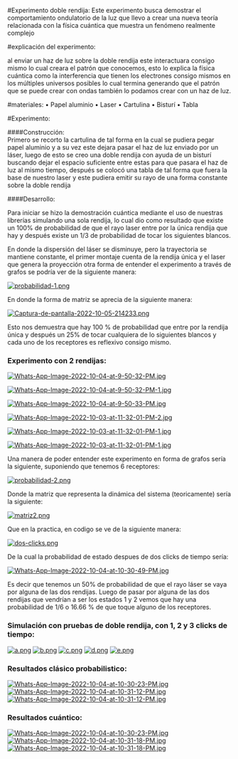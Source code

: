 #Experimento doble rendija:
Este experimento busca demostrar el comportamiento ondulatorio de la luz que llevo a crear una nueva teoría relacionada con la física cuántica que muestra un fenómeno realmente complejo 


#explicación del experimento:

al enviar un haz de luz sobre la doble rendija este interactuara consigo mismo lo cual creara el patrón que conocemos, esto lo explica la física cuántica como la interferencia que tienen los electrones consigo mismos en los múltiples universos posibles lo cual termina generando que el patrón que se puede crear con ondas también lo podamos crear con un haz de luz. 


#materiales:
•	Papel aluminio 
•	Laser 
•	Cartulina 
•	Bisturí 
•	Tabla  
 



#Experimento: 

####Construcción:  
Primero se recorto la cartulina de tal forma en la cual se pudiera pegar papel aluminio y a su vez este dejara pasar el haz de luz enviado por un láser, luego de esto se creo una doble rendija con ayuda de un bisturí buscando dejar el espacio suficiente entre estas para que pasara el haz de luz al mismo tiempo, después se colocó una tabla de tal forma que fuera la base de nuestro laser y este pudiera emitir su rayo de una forma constante sobre la doble rendija  

####Desarrollo:

Para iniciar se hizo la demostración cuántica mediante el uso de nuestras librerías simulando una sola rendija, lo cual dio como resultado que existe un 100% de probabilidad de que el rayo laser entre por la única rendija que hay y después existe un 1/3 de probabilidad de tocar los siguientes blancos.  



En donde la dispersión del láser se disminuye, pero la trayectoria se mantiene constante, el primer montaje cuenta de la rendija única y el laser que genera la proyección otra forma de entender el experimento a través de grafos se podría ver de la siguiente manera:

[![probabilidad-1.png](https://i.postimg.cc/k4L6z4PG/probabilidad-1.png)](https://postimg.cc/sQ9gZ3XC)


En donde la forma de matriz se aprecia de la siguiente manera:

[![Captura-de-pantalla-2022-10-05-214233.png](https://i.postimg.cc/K8C6KhbL/Captura-de-pantalla-2022-10-05-214233.png)](https://postimg.cc/xXyx77cT)

Esto nos demuestra que hay 100 % de probabilidad que entre por la rendija única y después un 25% de tocar cualquiera de lo siguientes blancos y cada uno de los receptores es reflexivo consigo mismo.

### Experimento con 2 rendijas:

[![Whats-App-Image-2022-10-04-at-9-50-32-PM.jpg](https://i.postimg.cc/d1jpS7ym/Whats-App-Image-2022-10-04-at-9-50-32-PM.jpg)](https://postimg.cc/cg6FvLTr)

[![Whats-App-Image-2022-10-04-at-9-50-32-PM-1.jpg](https://i.postimg.cc/G2C6QPHm/Whats-App-Image-2022-10-04-at-9-50-32-PM-1.jpg)](https://postimg.cc/Z9wfYd8G)

[![Whats-App-Image-2022-10-04-at-9-50-33-PM.jpg](https://i.postimg.cc/05dPLjs4/Whats-App-Image-2022-10-04-at-9-50-33-PM.jpg)](https://postimg.cc/bdJ7nzd0)

[![Whats-App-Image-2022-10-03-at-11-32-01-PM-2.jpg](https://i.postimg.cc/FzDt1fFs/Whats-App-Image-2022-10-03-at-11-32-01-PM-2.jpg)](https://postimg.cc/bSDVBw2K)

[![Whats-App-Image-2022-10-03-at-11-32-01-PM-1.jpg](https://i.postimg.cc/wv5Y8fSN/Whats-App-Image-2022-10-03-at-11-32-01-PM-1.jpg)](https://postimg.cc/1nzjDHRR)

[![Whats-App-Image-2022-10-03-at-11-32-01-PM-1.jpg](https://i.postimg.cc/wv5Y8fSN/Whats-App-Image-2022-10-03-at-11-32-01-PM-1.jpg)](https://postimg.cc/1nzjDHRR)

Una manera de poder entender este experimento en forma de grafos sería la siguiente, suponiendo que tenemos 6 receptores:

[![probabilidad-2.png](https://i.postimg.cc/HWQvz7gr/probabilidad-2.png)](https://postimg.cc/7bZNYhb4)

Donde la matriz que representa la dinámica del sistema (teoricamente) sería la siguiente:

[![matriz2.png](https://i.postimg.cc/j2rgKRzq/matriz2.png)](https://postimg.cc/Q90kJG4v)


Que en la practica, en codigo se ve de la siguiente manera:

[![dos-clicks.png](https://i.postimg.cc/05dZDRYm/dos-clicks.png)](https://postimg.cc/23y4NtX8)

De la cual la probabilidad de estado despues de dos clicks de tiempo sería:

[![Whats-App-Image-2022-10-04-at-10-30-49-PM.jpg](https://i.postimg.cc/Jzt8DQkw/Whats-App-Image-2022-10-04-at-10-30-49-PM.jpg)](https://postimg.cc/gx9Q18s4)

Es decir que tenemos un 50% de probabilidad de que el rayo láser se vaya por alguna de las dos rendijas. Luego de pasar por alguna de las dos rendijas que vendrían a ser los estados 1 y 2 vemos que hay una probabilidad de 1/6 o 16.66 % de que toque alguno de los receptores.

### Simulación con pruebas de doble rendija, con 1, 2 y 3 clicks de tiempo:

[![a.png](https://i.postimg.cc/FFBXtL6D/a.png)](https://postimg.cc/SjCvCJkM)
[![b.png](https://i.postimg.cc/28LRC5Rm/b.png)](https://postimg.cc/SJ4trkxt)
[![c.png](https://i.postimg.cc/NFV3R3XW/c.png)](https://postimg.cc/YL6DHyb3)
[![d.png](https://i.postimg.cc/Kz8wwGr6/d.png)](https://postimg.cc/QBvfWrzm)
[![e.png](https://i.postimg.cc/V6ZpcxKd/e.png)](https://postimg.cc/1n6JGjhQ)

### Resultados clásico probabilistico:
[![Whats-App-Image-2022-10-04-at-10-30-23-PM.jpg](https://i.postimg.cc/HL5fXvWN/Whats-App-Image-2022-10-04-at-10-30-23-PM.jpg)](https://postimg.cc/kVJ1dcbN)
[![Whats-App-Image-2022-10-04-at-10-31-12-PM.jpg](https://i.postimg.cc/c4FZLz6M/Whats-App-Image-2022-10-04-at-10-31-12-PM.jpg)](https://postimg.cc/nC9Nd04C)
[![Whats-App-Image-2022-10-04-at-10-31-12-PM.jpg](https://i.postimg.cc/c4FZLz6M/Whats-App-Image-2022-10-04-at-10-31-12-PM.jpg)](https://postimg.cc/nC9Nd04C)
### Resultados cuántico:
[![Whats-App-Image-2022-10-04-at-10-30-23-PM.jpg](https://i.postimg.cc/HL5fXvWN/Whats-App-Image-2022-10-04-at-10-30-23-PM.jpg)](https://postimg.cc/kVJ1dcbN)
[![Whats-App-Image-2022-10-04-at-10-31-18-PM.jpg](https://i.postimg.cc/m2LBR4Zg/Whats-App-Image-2022-10-04-at-10-31-18-PM.jpg)](https://postimg.cc/qg59X9CP)
[![Whats-App-Image-2022-10-04-at-10-31-18-PM.jpg](https://i.postimg.cc/m2LBR4Zg/Whats-App-Image-2022-10-04-at-10-31-18-PM.jpg)](https://postimg.cc/qg59X9CP)
